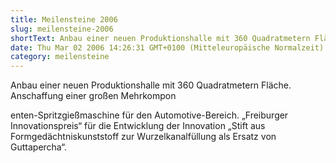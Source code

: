 ```yaml
---
title: Meilensteine 2006
slug: meilensteine-2006
shortText: Anbau einer neuen Produktionshalle mit 360 Quadratmetern Fläche. Anschaffung einer großen Mehrkomponenten-Spritzgießmaschine für den Automotive-Bereich. „Freiburger Innovationspreis“ für die Entwicklung der Innovation „Stift aus Formgedächtniskunststoff zur Wurzelkanalfüllung als Ersatz von Guttapercha“.
date: Thu Mar 02 2006 14:26:31 GMT+0100 (Mitteleuropäische Normalzeit)
category: meilensteine
---
```


Anbau einer neuen Produktionshalle mit 360 Quadratmetern Fläche. Anschaffung einer großen Mehrkompon

<!--more-->

enten-Spritzgießmaschine für den Automotive-Bereich. „Freiburger Innovationspreis“ für die Entwicklung der Innovation „Stift aus Formgedächtniskunststoff zur Wurzelkanalfüllung als Ersatz von Guttapercha“.
